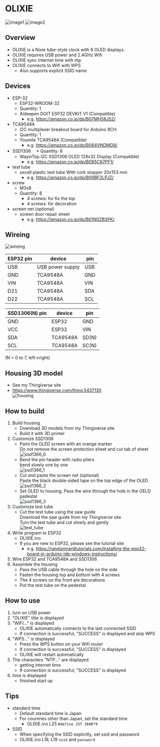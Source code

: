 # OLIXIE

![image1](image/OLIXIE_image0.png) ![image2](image/OLIXIE_image1.png)

## Overview
* OLIXIE is a Nixie tube-style clock with 8 OLED displays.
* OLIXIE requires USB power and 2.4GHz Wifi
* OLIXIE sync internet time with ntp
* OLIXIE connects to Wifi with WPS
   * Also supports explicit SSID name
   
## Devices
* ESP-32
  * ESP32-WROOM-32 
  * Quantity: 1
  * Aideepen DOIT ESP32 DEVKIT V1 (Compatible)
    * e.g. https://amazon.co.jp/dp/B07MH58JS2/
* TCA9548A
  * I2C multiplexer breakout board for Arduino 8CH
  * Quantity: 1
  * Youmile TCA9548A (Compatible)
    * e.g. https://amazon.co.jp/dp/B084VNDMD8/
* SSD1306
　* Quantity: 8
  * WayinTop I2C SSD1306 OLED 128x32 Display (Compatible)
    * e.g. https://amazon.co.jp/dp/B085C67PF1/
* test tube
  * uxcell plastic test tube With cork stopper 20x153 mm
    * e.g. https://amazon.co.jp/dp/B09BF2LPJZ/
* screw
  * M3x8
  * Quantity: 8
    * 4 screws: for fix the top
    * 4 screws: for decoration
* screen net (optional)
  * screen door repair sheet
    * e.g. https://amazon.co.jp/dp/B01N0ZB3PK/
## Wireing
![wireing](image/wireing.png)

| ESP32 pin	| device | pin |
| ---- | ---- | ---- | 
| USB | USB power supply | USB |
| GND | TCA9548A | GND |
| VIN | TCA9548A | VIN |
| D21 | TCA9548A | SDA |
| D22 | TCA9548A | SCL |
  
| SSD1306(N) pin	| device | pin |
| ---- | ---- | ---- |
| GND | ESP32 | GND |
| VCC | ESP32 | VIN |
| SDA | TCA9548A | SD(N) |
| SCL | TCA9548A | SC(N) |

(N = 0 to 7, left->right)

## Housing 3D model
* See my Thingiverse site
* https://www.thingiverse.com/thing:5437130  
![housing](image/housing.png)

## How to build
1. Build housing
    * Download 3D models from my Thingiverse site
    * Build it with 3D printer
2. Customize SSD1306
    * Paint the OLED screen with an orange marker  
Do not remove the screen protection sheet and cut tab of sheet  
![ssd1366_0](image/ssd1366_0.png)
    * Bend the pin header with radio pliers  
bend slowly one by one  
![ssd1366_1](image/ssd1366_1.png)
    * Cut and paste the screen net (optional)  
Paste the black double-sided tape on the top edge of the OLED  
![ssd1366_2](image/ssd1366_2.png)
    * Set OLED to housing, Pass the wire through the hole in the OELD pedestal  
![ssd1366_3](image/ssd1366_3.png)
3. Customize test tube
    * Cut the test tube using the saw guide  
Download the saw guide from my Thingiverse site  
Turn the test tube and cut slowly and gently  
![test_tube](image/test_tube.png)
4. Write program to ESP32
    * OLIXIE.ino
    * If you are new to ESP32, please see the tutorial site
        * e.g. https://randomnerdtutorials.com/installing-the-esp32-board-in-arduino-ide-windows-instructions/
5. Wire ESP32 and TCA9548A and SSD1306
6. Assemble the housing
    * Pass the USB cable through the hole on the side
    * Fasten the housing top and bottom with 4 screws
    * The 4 screws on the front are decorations
    * Put the test tube on the pedestal

## How to use
1. turn on USB power
2. "OLIXIE" title is displayed
3. "WIFI..." is displayed
    * OLIXIE automatically connects to the last connected SSID
    * If connection is successful, "SUCCESS" is displayed and skip WPS
4. "WPS..." is displayed
    * Press the WPS button on your Wifi router
    * If connection is successful, "SUCCESS" is displayed
    * OLIXIE will restart automatically
5. The characters "NTP..." are displayed
    * getting internet time
    * If connection is successful, "SUCCESS" is displayed
6. time is displayed
    * finished start up

## Tips
* standard time
  * Default standard time is Japan
  * For countries other than Japan, set the standard time
    * OLIXIE.ino L25 `#define JST 3600*9`
* SSID 
  * When specifying the SSID explicitly, set ssid and password
  * OLIXIE.ino L18, L19 `ssid` and `password`
